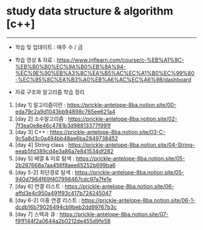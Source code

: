 # study data structure & algorithm [c++]
---
- 학습 및 업데이트 : 매주 수 / 금

- 학습 영상 & 자료 : https://www.inflearn.com/course/c-%EB%A1%9C-%EB%B0%B0%EC%9A%B0%EB%8A%94-%EC%9E%90%EB%A3%8C%EA%B5%AC%EC%A1%B0%EC%99%80-%EC%95%8C%EA%B3%A0%EB%A6%AC%EC%A6%98/dashboard
- 자료 구조와 알고리즘 학습 정리

1. [day 1] 알고리즘이란 : https://prickle-antelope-8ba.notion.site/00-eda79c2a9d1043bb94898c765ee621a4
2. [day 2] 소수알고리즘 : https://prickle-antelope-8ba.notion.site/02-7f3ea0e8e46c4781b3d98813377f991f
3. [day 3] C++         : https://prickle-antelope-8ba.notion.site/03-C-9c5a8d3c0a494bb48ae6ba2849738452
4. [day 4] String class : https://prickle-antelope-8ba.notion.site/04-String-eeab5fd389cd4e3a86a7e841534df282
5. [day 5] 배열 & 미로 탐색 : https://prickle-antelope-8ba.notion.site/05-2b287668a7aa456f8aee65252b699ba6
6. [day 5-2] 최단경로 탐색 : https://prickle-antelope-8ba.notion.site/05-940d7964f69f407998467cdc97a7fe1e
7. [day 6] 연결 리스트 : https://prickle-antelope-8ba.notion.site/06-affd3e4c950a491f93c417b724245047
8. [day 6-2] 이중 연결 리스트 : https://prickle-antelope-8ba.notion.site/06-1-dcdb16b79026494cb9beb2dd99767b3c
9. [day 7] 스택과 큐 : https://prickle-antelope-8ba.notion.site/07-f91f144f2a0644a2b0212de455d9fe58
